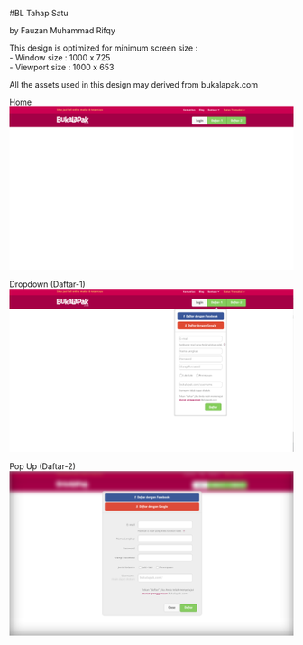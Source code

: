 #BL Tahap Satu

by Fauzan Muhammad Rifqy


This design is optimized for minimum screen size :  
	- Window size : 1000 x 725  
	- Viewport size : 1000 x 653  

All the assets used in this design may derived from bukalapak.com  

Home  
![alt tag](https://raw.githubusercontent.com/fauzanriff/BLTahapSatu/master/demo/home.png)  

  
Dropdown (Daftar-1)  
![alt tag](https://raw.githubusercontent.com/fauzanriff/BLTahapSatu/master/demo/dropdown.png)  

  
Pop Up (Daftar-2)  
![alt tag](https://raw.githubusercontent.com/fauzanriff/BLTahapSatu/master/demo/popup.png)  
